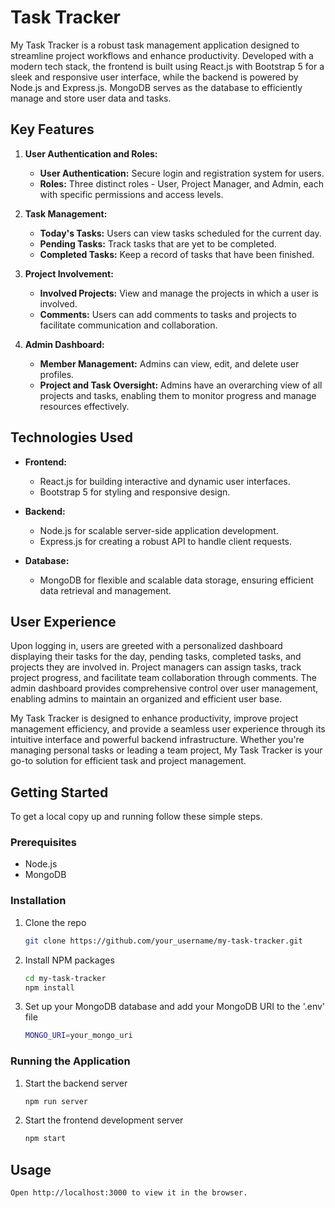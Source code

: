 # Task Tracker

My Task Tracker is a robust task management application designed to streamline project workflows and enhance productivity. Developed with a modern tech stack, the frontend is built using React.js with Bootstrap 5 for a sleek and responsive user interface, while the backend is powered by Node.js and Express.js. MongoDB serves as the database to efficiently manage and store user data and tasks.

## Key Features

1. **User Authentication and Roles:**
   - **User Authentication:** Secure login and registration system for users.
   - **Roles:** Three distinct roles - User, Project Manager, and Admin, each with specific permissions and access levels.

2. **Task Management:**
   - **Today's Tasks:** Users can view tasks scheduled for the current day.
   - **Pending Tasks:** Track tasks that are yet to be completed.
   - **Completed Tasks:** Keep a record of tasks that have been finished.

3. **Project Involvement:**
   - **Involved Projects:** View and manage the projects in which a user is involved.
   - **Comments:** Users can add comments to tasks and projects to facilitate communication and collaboration.

4. **Admin Dashboard:**
   - **Member Management:** Admins can view, edit, and delete user profiles.
   - **Project and Task Oversight:** Admins have an overarching view of all projects and tasks, enabling them to monitor progress and manage resources effectively.

## Technologies Used

- **Frontend:** 
  - React.js for building interactive and dynamic user interfaces.
  - Bootstrap 5 for styling and responsive design.

- **Backend:**
  - Node.js for scalable server-side application development.
  - Express.js for creating a robust API to handle client requests.

- **Database:**
  - MongoDB for flexible and scalable data storage, ensuring efficient data retrieval and management.

## User Experience

Upon logging in, users are greeted with a personalized dashboard displaying their tasks for the day, pending tasks, completed tasks, and projects they are involved in. Project managers can assign tasks, track project progress, and facilitate team collaboration through comments. The admin dashboard provides comprehensive control over user management, enabling admins to maintain an organized and efficient user base.

My Task Tracker is designed to enhance productivity, improve project management efficiency, and provide a seamless user experience through its intuitive interface and powerful backend infrastructure. Whether you're managing personal tasks or leading a team project, My Task Tracker is your go-to solution for efficient task and project management.

## Getting Started

To get a local copy up and running follow these simple steps.

### Prerequisites

- Node.js
- MongoDB

### Installation

1. Clone the repo
   ```sh
   git clone https://github.com/your_username/my-task-tracker.git


2. Install NPM packages
    ```sh
    cd my-task-tracker
    npm install

3. Set up your MongoDB database and add your MongoDB URI to the '.env' file
    ```sh 
    MONGO_URI=your_mongo_uri


### Running the Application

1. Start the backend server
   ```sh
   npm run server


2. Start the frontend development server
    ```sh
    npm start

## Usage
   ```sh
   Open http://localhost:3000 to view it in the browser.
